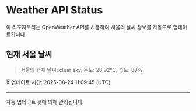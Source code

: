 
# Weather API Status

이 리포지토리는 OpenWeather API를 사용하여 서울의 날씨 정보를 자동으로 업데이트합니다.

## 현재 서울 날씨
> 서울의 현재 날씨: clear sky, 온도: 28.92°C, 습도: 80%

⏳ 업데이트 시간: 2025-08-24 11:09:45 (UTC)

---
자동 업데이트 봇에 의해 관리됩니다.
